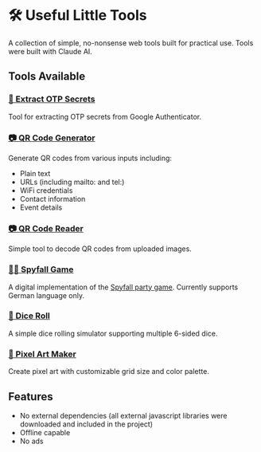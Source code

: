 # 🛠️ Useful Little Tools

A collection of simple, no-nonsense web tools built for practical use. Tools were built with Claude AI.

## Tools Available

### [🔑 Extract OTP Secrets](https://thomasmarwitz.github.io/tools/artifacts/extract-otp-secrets.html)
Tool for extracting OTP secrets from Google Authenticator.


### [📷 QR Code Generator](https://thomasmarwitz.github.io/tools/artifacts/qr-code-generator.html)
Generate QR codes from various inputs including:
- Plain text
- URLs (including mailto: and tel:)
- WiFi credentials
- Contact information
- Event details

### [📷 QR Code Reader](https://thomasmarwitz.github.io/tools/artifacts/qr-code-reader.html)
Simple tool to decode QR codes from uploaded images.

### [🕵️‍♂️ Spyfall Game](https://thomasmarwitz.github.io/tools/artifacts/spyfall-game.html)
A digital implementation of the [Spyfall party game](https://en.wikipedia.org/wiki/Spyfall_(card_game)). Currently supports German language only.

### [🎲 Dice Roll](https://thomasmarwitz.github.io/tools/artifacts/dice-roll.html)
A simple dice rolling simulator supporting multiple 6-sided dice.

### [🎨 Pixel Art Maker](https://thomasmarwitz.github.io/tools/artifacts/pixel-art.html)
Create pixel art with customizable grid size and color palette.

## Features
- No external dependencies (all external javascript libraries were downloaded and included in the project)
- Offline capable
- No ads
